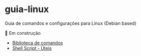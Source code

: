 # guia-linux

Guia de comandos e configurações para Linux (Debian based)

:construction: Em construção

- [Biblioteca de comandos ](https://github.com/vssaAnjos/notas-linux/blob/master/biblioteca-de-comandos.md)
- [Shell Script - Úteis](https://github.com/vssaAnjos/my-study-notes/blob/master/ShellScript.md)
